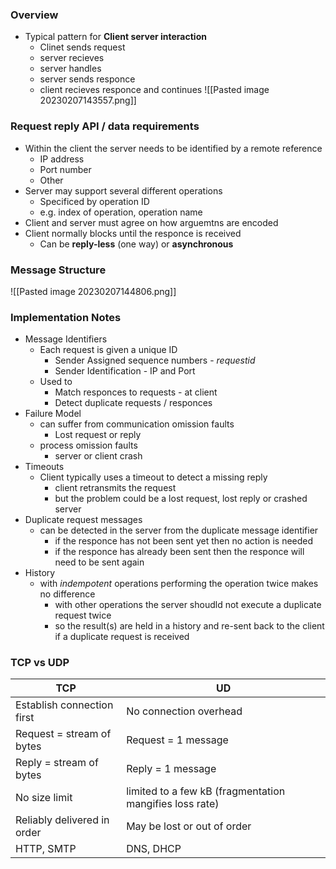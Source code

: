 
### Overview
- Typical pattern for **Client server interaction**
	- Clinet sends request
	- server recieves
	- server handles
	- server sends responce
	- client recieves responce and continues 
![[Pasted image 20230207143557.png]]


### Request reply API / data requirements 
- Within the client the server needs to be identified by a remote reference
	- IP address
	- Port number
	- Other 
- Server may support several different operations
	- Specificed by operation ID
	- e.g. index of operation, operation name 
- Client and server must agree on how arguemtns are encoded 
- Client normally blocks until the responce is received 
	- Can be **reply-less** (one way) or **asynchronous** 

### Message Structure 

![[Pasted image 20230207144806.png]]

### Implementation Notes

- Message Identifiers 
	- Each request is given a unique ID 
		- Sender Assigned sequence numbers - *requestid*
		- Sender Identification - IP and Port 
	- Used to
		- Match responces to requests - at client
		- Detect duplicate requests / responces 
- Failure Model
	- can suffer from communication omission faults
		- Lost request or reply
	- process omission faults
		- server or client crash
- Timeouts
	- Client typically uses a timeout to detect a missing reply
		- client retransmits the request
		- but the problem could be a lost request, lost reply or crashed server
- Duplicate request messages 
	- can be detected in the server from the duplicate message identifier
		- if the responce has not been sent yet then no action is needed
		- if the responce has already been sent then the responce will need to be sent again
- History
	- with *indempotent* operations performing the operation twice makes no difference 
		- with other operations the server shoudld not execute a duplicate request twice
		- so the result(s) are held in a history and re-sent back to the client if a duplicate request is received 

### TCP vs UDP

| TCP                         | UD                                                       |
| --------------------------- | -------------------------------------------------------- |
| Establish connection first  | No connection overhead                                   |
| Request = stream of bytes   | Request = 1 message                                      |
| Reply = stream of bytes     | Reply = 1 message                                        |
| No size limit               | limited to a few kB  (fragmentation mangifies loss rate) |
| Reliably delivered in order | May be lost or out of order                              |
| HTTP, SMTP                  | DNS, DHCP                                                |


